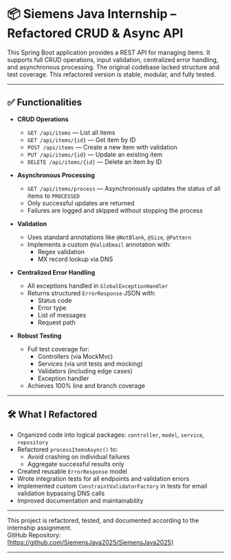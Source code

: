 # 📦 Siemens Java Internship – Refactored CRUD & Async API

This Spring Boot application provides a REST API for managing items. It supports full CRUD operations, input validation, centralized error handling, and asynchronous processing. The original codebase lacked structure and test coverage. This refactored version is stable, modular, and fully tested.

---

## ✅ Functionalities

- **CRUD Operations**
  - `GET /api/items` — List all items
  - `GET /api/items/{id}` — Get item by ID
  - `POST /api/items` — Create a new item with validation
  - `PUT /api/items/{id}` — Update an existing item
  - `DELETE /api/items/{id}` — Delete an item by ID

- **Asynchronous Processing**
  - `GET /api/items/process` — Asynchronously updates the status of all items to `PROCESSED`
  - Only successful updates are returned
  - Failures are logged and skipped without stopping the process

- **Validation**
  - Uses standard annotations like `@NotBlank`, `@Size`, `@Pattern`
  - Implements a custom `@ValidEmail` annotation with:
    - Regex validation
    - MX record lookup via DNS

- **Centralized Error Handling**
  - All exceptions handled in `GlobalExceptionHandler`
  - Returns structured `ErrorResponse` JSON with:
    - Status code
    - Error type
    - List of messages
    - Request path

- **Robust Testing**
  - Full test coverage for:
    - Controllers (via MockMvc)
    - Services (via unit tests and mocking)
    - Validators (including edge cases)
    - Exception handler
  - Achieves 100% line and branch coverage

---

## 🛠️ What I Refactored

- Organized code into logical packages: `controller`, `model`, `service`, `repository`
- Refactored `processItemsAsync()` to:
  - Avoid crashing on individual failures
  - Aggregate successful results only
- Created reusable `ErrorResponse` model
- Wrote integration tests for all endpoints and validation errors
- Implemented custom `ConstraintValidatorFactory` in tests for email validation bypassing DNS calls
- Improved documentation and maintainability

---

This project is refactored, tested, and documented according to the internship assignment.  
GitHub Repository: [https://github.com/SiemensJava2025/SiemensJava2025]

---

